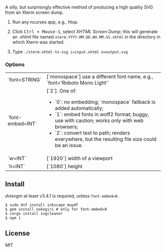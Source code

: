 A silly, but surprisingly effective method of producing a high quality
SVG from an Xterm screen dump.

1. Run any ncurses app, e.g., htop.

2. Click <kbd>Ctrl + Mouse-1</kbd>, select *XHTML Screen Dump*; this
   will generate an .xhtml file named
   `xterm.YYYY.MM.DD.HH.MM.SS.xhtml` in the directory in which Xterm
   was started.

3. Type `./xterm-xhtml-to-svg i=input.xhtml o=output.svg`

### Options

<table>
<tr><td style="width: 25%">`font=STRING`</td><td>[`monospace`] use a different font name, e.g., `font='Roboto Mono Light'`</td></tr>

<tr><td>`font-embed=INT`</td><td>
[`2`]. One of:
<ul>
<li>`0`: no embedding; `monospace` fallback is added automatically;</li>
<li>`1`: embed fonts in woff2 format; buggy, use with caution; works only with web browsers;</li>
<li>`2`: convert text to path; renders everywhere, but the resulting file size
could be an issue.</li>
</ul>
</td></tr>

<tr><td>`w=INT`</td><td>[`1920`] width of a viewport</td></tr>
<tr><td>`h=INT`</td><td>[`1080`] height</td></tr>
</table>

## Install

*dvisvgm* at least v3.4.1 is required, unless `font-embed=0`.

~~~
$ sudo dnf install inkscape mupdf
$ gem install nokogiri # only for font-embed=0
$ cargo install svgcleaner
$ npm i
~~~

## License

MIT
